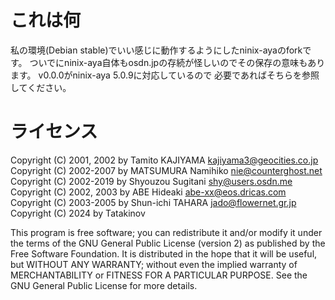 # これは何

私の環境(Debian stable)でいい感じに動作するようにしたninix-ayaのforkです。
ついでにninix-aya自体もosdn.jpの存続が怪しいのでその保存の意味もあります。
v0.0.0がninix-aya 5.0.9に対応しているので
必要であればそちらを参照してください。

# ライセンス

Copyright (C) 2001, 2002 by Tamito KAJIYAMA <kajiyama3@geocities.co.jp>
Copyright (C) 2002-2007 by MATSUMURA Namihiko <nie@counterghost.net>
Copyright (C) 2002-2019 by Shyouzou Sugitani <shy@users.osdn.me>
Copyright (C) 2002, 2003 by ABE Hideaki <abe-xx@eos.dricas.com>
Copyright (C) 2003-2005 by Shun-ichi TAHARA <jado@flowernet.gr.jp>
Copyright (C) 2024 by Tatakinov

This program is free software; you can redistribute it and/or modify it
under the terms of the GNU General Public License (version 2) as
published by the Free Software Foundation.  It is distributed in the
hope that it will be useful, but WITHOUT ANY WARRANTY; without even the
implied warranty of MERCHANTABILITY or FITNESS FOR A PARTICULAR
PURPOSE.  See the GNU General Public License for more details.

